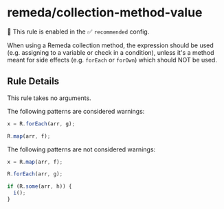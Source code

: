 # remeda/collection-method-value

💼 This rule is enabled in the ✅ `recommended` config.

<!-- end auto-generated rule header -->

When using a Remeda collection method, the expression should be used (e.g. assigning to a variable or check in a condition), unless it's a method meant for side effects (e.g. `forEach` or `forOwn`) which should NOT be used.

## Rule Details

This rule takes no arguments.

The following patterns are considered warnings:

```js
x = R.forEach(arr, g);

R.map(arr, f);
```

The following patterns are not considered warnings:

```js
x = R.map(arr, f);

R.forEach(arr, g);

if (R.some(arr, h)) {
  i();
}
```
